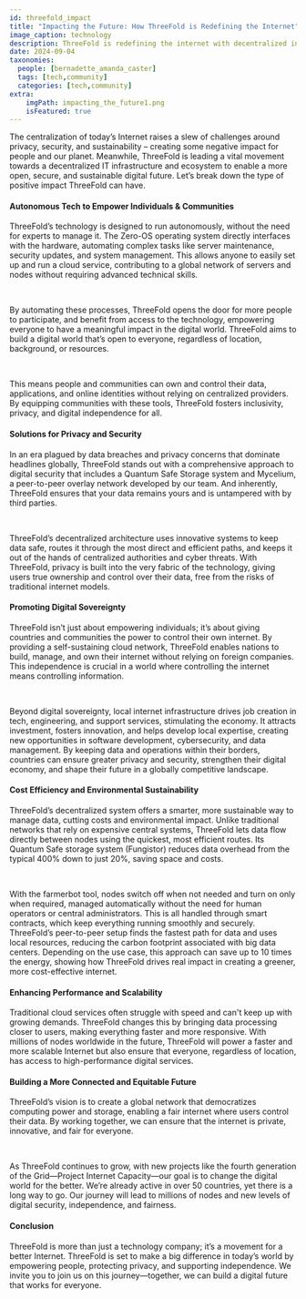 ```yaml
---
id: threefold_impact
title: "Impacting the Future: How ThreeFold is Redefining the Internet"
image_caption: technology
description: ThreeFold is redefining the internet with decentralized infrastructure, boosting privacy, and sustainability, while empowering people and creating a more secure and equitable digital world.
date: 2024-09-04
taxonomies:
  people: [bernadette_amanda_caster]
  tags: [tech,community]
  categories: [tech,community]
extra:
    imgPath: impacting_the_future1.png
    isFeatured: true
---
```


The centralization of today’s Internet raises a slew of challenges around privacy, security, and sustainability – creating some negative impact for people and our planet. Meanwhile, ThreeFold is leading a vital movement towards a decentralized IT infrastructure and ecosystem to enable a more open, secure, and sustainable digital future. Let’s break down the type of positive impact ThreeFold can have.

#### Autonomous Tech to Empower Individuals & Communities
ThreeFold’s technology is designed to run autonomously, without the need for experts to manage it. The Zero-OS operating system directly interfaces with the hardware, automating complex tasks like server maintenance, security updates, and system management. This allows anyone to easily set up and run a cloud service, contributing to a global network of servers and nodes without requiring advanced technical skills.

<br/>

By automating these processes, ThreeFold opens the door for more people to participate, and benefit from access to the technology, empowering everyone to have a meaningful impact in the digital world. ThreeFold aims to build a digital world that’s open to everyone, regardless of location, background, or resources.

<br/>

This means people and communities can own and control their data, applications, and online identities without relying on centralized providers. By equipping communities with these tools, ThreeFold fosters inclusivity, privacy, and digital independence for all.

#### Solutions for Privacy and Security
In an era plagued by data breaches and privacy concerns that dominate headlines globally, ThreeFold stands out with a comprehensive approach to digital security that includes a Quantum Safe Storage system and Mycelium, a peer-to-peer overlay network developed by our team. And inherently, ThreeFold ensures that your data remains yours and is untampered with by third parties.

<br/>

ThreeFold’s decentralized architecture uses innovative systems to keep data safe, routes it through the most direct and efficient paths, and keeps it out of the hands of centralized authorities and cyber threats. With ThreeFold, privacy is built into the very fabric of the technology, giving users true ownership and control over their data, free from the risks of traditional internet models.

#### Promoting Digital Sovereignty
ThreeFold isn’t just about empowering individuals; it’s about giving countries and communities the power to control their own internet. By providing a self-sustaining cloud network, ThreeFold enables nations to build, manage, and own their internet without relying on foreign companies. This independence is crucial in a world where controlling the internet means controlling information.

<br/>

Beyond digital sovereignty, local internet infrastructure drives job creation in tech, engineering, and support services, stimulating the economy. It attracts investment, fosters innovation, and helps develop local expertise, creating new opportunities in software development, cybersecurity, and data management. By keeping data and operations within their borders, countries can ensure greater privacy and security, strengthen their digital economy, and shape their future in a globally competitive landscape.

#### Cost Efficiency and Environmental Sustainability
ThreeFold’s decentralized system offers a smarter, more sustainable way to manage data, cutting costs and environmental impact. Unlike traditional networks that rely on expensive central systems, ThreeFold lets data flow directly between nodes using the quickest, most efficient routes. Its Quantum Safe storage system (Fungistor) reduces data overhead from the typical 400% down to just 20%, saving space and costs.

<br/>

With the farmerbot tool, nodes switch off when not needed and turn on only when required, managed automatically without the need for human operators or central administrators. This is all handled through smart contracts, which keep everything running smoothly and securely. ThreeFold’s peer-to-peer setup finds the fastest path for data and uses local resources, reducing the carbon footprint associated with big data centers. Depending on the use case, this approach can save up to 10 times the energy, showing how ThreeFold drives real impact in creating a greener, more cost-effective internet.

#### Enhancing Performance and Scalability
Traditional cloud services often struggle with speed and can't keep up with growing demands. ThreeFold changes this by bringing data processing closer to users, making everything faster and more responsive. With millions of nodes worldwide in the future, ThreeFold will power a faster and more scalable Internet but also ensure that everyone, regardless of location, has access to high-performance digital services.

#### Building a More Connected and Equitable Future
ThreeFold’s vision is to create a global network that democratizes computing power and storage, enabling a fair internet where users control their data. By working together, we can ensure that the internet is private, innovative, and fair for everyone.

<br/>

As ThreeFold continues to grow, with new projects like the fourth generation of the Grid—Project Internet Capacity—our goal is to change the digital world for the better. We’re already active in over 50 countries, yet there is a long way to go. Our journey will lead to millions of nodes and new levels of digital security, independence, and fairness.

#### Conclusion
ThreeFold is more than just a technology company; it’s a movement for a better Internet. ThreeFold is set to make a big difference in today’s world by empowering people, protecting privacy, and supporting independence. We invite you to join us on this journey—together, we can build a digital future that works for everyone.
